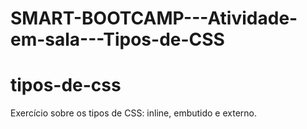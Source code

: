 # SMART-BOOTCAMP---Atividade-em-sala---Tipos-de-CSS
# tipos-de-css
Exercício sobre os tipos de CSS: inline, embutido e externo.
